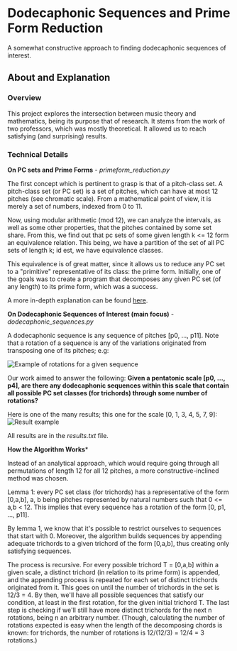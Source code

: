 # Dodecaphonic Sequences and Prime Form Reduction
A somewhat constructive approach to finding dodecaphonic sequences of interest.

## About and Explanation

### Overview
This project explores the intersection between music theory and mathematics, being its purpose that of research. It stems from the work of two professors, which was mostly theoretical. It allowed us to reach satisfying (and surprising) results.

### Technical Details

**On PC sets and Prime Forms** - *primeform_reduction.py*

The first concept which is pertinent to grasp is that of a pitch-class set. A pitch-class set (or PC set) is a set of pitches, which can have at most 12 pitches (see chromatic scale). From a mathematical point of view, it is merely a set of numbers, indexed from 0 to 11.

Now, using modular arithmetic (mod 12), we can analyze the intervals, as well as some other properties, that the pitches contained by some set share. From this, we find out that pc sets of some given length k <= 12 form an equivalence relation. This being, we have a partition of the set of all PC sets of length k; id est, we have equivalence classes.

This equivalence is of great matter, since it allows us to reduce any PC set to a "primitive" representative of its class: the prime form. Initially, one of the goals was to create a program that decomposes any given PC set (of any length) to its prime form, which was a success.

A more in-depth explanation can be found [here](https://musictheory.pugetsound.edu/mt21c/SetTheorySection.html).

**On Dodecaphonic Sequences of Interest (main focus)** - *dodecaphonic_sequences.py*

A dodecaphonic sequence is any sequence of pitches [p0, ..., p11]. Note that a rotation of a sequence is any of the variations originated from transposing one of its pitches; e.g:

<img src="rotations_ex.png" alt="Example of rotations for a given sequence">

Our work aimed to answer the following:
**Given a pentatonic scale [p0, ..., p4], are there any dodecaphonic sequences within this scale that contain all possible PC set classes (for trichords) through some number of rotations?**

Here is one of the many results; this one for the scale [0, 1, 3, 4, 5, 7, 9]:
<img src="result_ex.png" alt="Result example">

All results are in the *results.txt* file.

**How the Algorithm Works***

Instead of an analytical approach, which would require going through all permutations of length 12 for all 12 pitches, a more constructive-inclined method was chosen.

Lemma 1: every PC set class (for trichords) has a representative of the form [0,a,b], a, b being pitches represented by natural numbers such that 0 <= a,b < 12. This implies that every sequence has a rotation of the form [0, p1, ..., p11].

By lemma 1, we know that it's possible to restrict ourselves to sequences that start with 0. Moreover, the algorithm builds sequences by appending adequate trichords to a given trichord of the form [0,a,b], thus creating only satisfying sequences.

The process is recursive. For every possible trichord T = [0,a,b] within a given scale, a distinct trichord (in relation to its prime form) is appended, and the appending process is repeated for each set of distinct trichords originated from it. This goes on until the number of trichords in the set is 12/3 = 4. By then, we'll have all possible sequences that satisfy our condition, at least in the first rotation, for the given initial trichord T. The last step is checking if we'll still have more distinct trichords for the next n rotations, being n an arbitrary number. (Though, calculating the number of rotations expected is easy when the length of the decomposing chords is known: for trichords, the number of rotations is 12/(12/3) = 12/4 = 3 rotations.)
